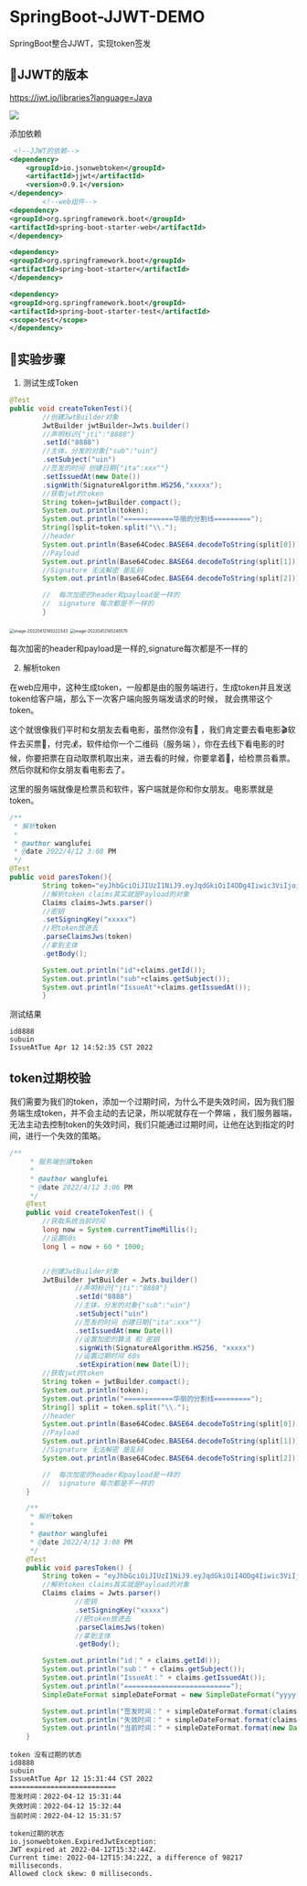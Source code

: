 # SpringBoot-JJWT-DEMO

SpringBoot整合JJWT，实现token签发

## 📖JJWT的版本

https://jwt.io/libraries?language=Java

![](https://bearbrick0.oss-cn-qingdao.aliyuncs.com/images/img/202204121431101.png)

添加依赖

```xml
 <!--JJWT的依赖-->
<dependency>
    <groupId>io.jsonwebtoken</groupId>
    <artifactId>jjwt</artifactId>
    <version>0.9.1</version>
</dependency>
        <!--web组件-->
<dependency>
<groupId>org.springframework.boot</groupId>
<artifactId>spring-boot-starter-web</artifactId>
</dependency>

<dependency>
<groupId>org.springframework.boot</groupId>
<artifactId>spring-boot-starter</artifactId>
</dependency>

<dependency>
<groupId>org.springframework.boot</groupId>
<artifactId>spring-boot-starter-test</artifactId>
<scope>test</scope>
</dependency>
```

## 🧪实验步骤

1. 测试生成Token

```java
@Test
public void createTokenTest(){
        //创建JwtBuilder对象
        JwtBuilder jwtBuilder=Jwts.builder()
        //声明标识{"jti":"8888"}
        .setId("8888")
        //主体，分发的对象{"sub":"uin"}
        .setSubject("uin")
        //签发的时间 创建日期{"ita":xxx""}
        .setIssuedAt(new Date())
        .signWith(SignatureAlgorithm.HS256,"xxxxx");
        //获取jwt的token
        String token=jwtBuilder.compact();
        System.out.println(token);
        System.out.println("============华丽的分割线=========");
        String[]split=token.split("\\.");
        //header
        System.out.println(Base64Codec.BASE64.decodeToString(split[0]));
        //Payload
        System.out.println(Base64Codec.BASE64.decodeToString(split[1]));
        //Signature 无法解密 是乱码
        System.out.println(Base64Codec.BASE64.decodeToString(split[2]));

        //  每次加密的header和payload是一样的
        //  signature 每次都是不一样的
        }
```

<img src="https://bearbrick0.oss-cn-qingdao.aliyuncs.com/images/img/202204121454680.png" alt="image-20220412145222343" style="zoom:50%;" />

<img src="https://bearbrick0.oss-cn-qingdao.aliyuncs.com/images/img/202204121452597.png" alt="image-20220412145245570" style="zoom:50%;" />

每次加密的header和payload是一样的,signature每次都是不一样的

2. 解析token

在web应用中，这种生成token，一般都是由的服务端进行，生成token并且发送token给客户端，那么下一次客户端向服务端发请求的时候， 就会携带这个token。

这个就很像我们平时和女朋友去看电影，虽然你没有🤪 ，我们肯定要去看电影🎬软件去买票🎫，付完💰，软件给你一个二维码（服务端
），你在去线下看电影的时候，你要把票在自动取票机取出来，进去看的时候，你要拿着🎫，给检票员看票。然后你就和你女朋友看电影去了。

这里的服务端就像是检票员和软件，客户端就是你和你女朋友。电影票就是token。

```java
/**
 * 解析token
 *
 * @author wanglufei
 * @date 2022/4/12 3:08 PM
 */
@Test
public void paresToken(){
        String token="eyJhbGciOiJIUzI1NiJ9.eyJqdGkiOiI4ODg4Iiwic3ViIjoidWluIiwiaWF0IjoxNjQ5NzQ2MzU1fQ.wQFvWMy_zzqU9MDTqFERNYlbTEsByETZE2713Q8drOk";
        //解析token claims其实就是Payload的对象
        Claims claims=Jwts.parser()
        //密钥
        .setSigningKey("xxxxx")
        //把token放进去
        .parseClaimsJws(token)
        //拿到主体
        .getBody();

        System.out.println("id"+claims.getId());
        System.out.println("sub"+claims.getSubject());
        System.out.println("IssueAt"+claims.getIssuedAt());
        }
```

测试结果

```text
id8888
subuin
IssueAtTue Apr 12 14:52:35 CST 2022
```

## token过期校验

我们需要为我们的token，添加一个过期时间，为什么不是失效时间，因为我们服务端生成token，并不会主动的去记录，所以呢就存在一个弊端
，我们服务器端，无法主动去控制token的失效时间，我们只能通过过期时间，让他在达到指定的时间，进行一个失效的策略。

```java
/**
     * 服务端创建token
     *
     * @author wanglufei
     * @date 2022/4/12 3:06 PM
     */
    @Test
    public void createTokenTest() {
        //获取系统当前时间
        long now = System.currentTimeMillis();
        //设置60s
        long l = now + 60 * 1000;


        //创建JwtBuilder对象
        JwtBuilder jwtBuilder = Jwts.builder()
                //声明标识{"jti":"8888"}
                .setId("8888")
                //主体，分发的对象{"sub":"uin"}
                .setSubject("uin")
                //签发的时间 创建日期{"ita":xxx""}
                .setIssuedAt(new Date())
                //设置加密的算法 和 密钥
                .signWith(SignatureAlgorithm.HS256, "xxxxx")
                //设置过期时间 60s
                .setExpiration(new Date(l));
        //获取jwt的token
        String token = jwtBuilder.compact();
        System.out.println(token);
        System.out.println("============华丽的分割线=========");
        String[] split = token.split("\\.");
        //header
        System.out.println(Base64Codec.BASE64.decodeToString(split[0]));
        //Payload
        System.out.println(Base64Codec.BASE64.decodeToString(split[1]));
        //Signature 无法解密 是乱码
        System.out.println(Base64Codec.BASE64.decodeToString(split[2]));

        //  每次加密的header和payload是一样的
        //  signature 每次都是不一样的
    }

    /**
     * 解析token
     *
     * @author wanglufei
     * @date 2022/4/12 3:08 PM
     */
    @Test
    public void paresToken() {
        String token = "eyJhbGciOiJIUzI1NiJ9.eyJqdGkiOiI4ODg4Iiwic3ViIjoidWluIiwiaWF0IjoxNjQ5NzQ4NzA0LCJleHAiOjE2NDk3NDg3NjR9.isiZXVAUyvc_u4YlCvYHLgLn6WRvORejUEHBi9wKkr8";
        //解析token claims其实就是Payload的对象
        Claims claims = Jwts.parser()
                //密钥
                .setSigningKey("xxxxx")
                //把token放进去
                .parseClaimsJws(token)
                //拿到主体
                .getBody();

        System.out.println("id：" + claims.getId());
        System.out.println("sub：" + claims.getSubject());
        System.out.println("IssueAt：" + claims.getIssuedAt());
        System.out.println("==========================");
        SimpleDateFormat simpleDateFormat = new SimpleDateFormat("yyyy-MM-dd HH:mm:ss");

        System.out.println("签发时间：" + simpleDateFormat.format(claims.getIssuedAt()));
        System.out.println("失效时间：" + simpleDateFormat.format(claims.getExpiration()));
        System.out.println("当前时间：" + simpleDateFormat.format(new Date()));
    }
```

```text
token 没有过期的状态
id8888
subuin
IssueAtTue Apr 12 15:31:44 CST 2022
==========================
签发时间：2022-04-12 15:31:44
失效时间：2022-04-12 15:32:44
当前时间：2022-04-12 15:31:57
```

```text
token过期的状态
io.jsonwebtoken.ExpiredJwtException: 
JWT expired at 2022-04-12T15:32:44Z. 
Current time: 2022-04-12T15:34:22Z, a difference of 98217 milliseconds. 
Allowed clock skew: 0 milliseconds.
```
